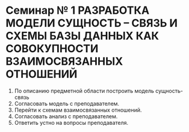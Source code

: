 # Семинар № 1 РАЗРАБОТКА МОДЕЛИ СУЩНОСТЬ – СВЯЗЬ И СХЕМЫ БАЗЫ ДАННЫХ КАК СОВОКУПНОСТИ ВЗАИМОСВЯЗАННЫХ ОТНОШЕНИЙ

1. По описанию предметной области построить модель сущность-связь
2. Согласовать модель с преподавателем.
3. Перейти к схемам взаимосвязанных отношений.
4. Согласовать анализ с преподавателем.
5. Ответить устно на вопросы преподавателя.
